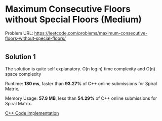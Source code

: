 # Maximum Consecutive Floors without Special Floors (Medium)

Problem URL: https://leetcode.com/problems/maximum-consecutive-floors-without-special-floors/

#

## Solution 1

The solution is quite self explanatory. O(n log n) time complexity and O(n) space complexity

Runtime: **180 ms**, faster than **93.27%** of C++ online submissions for Spiral Matrix.

Memory Usage: **57.9 MB**, less than **54.29%** of C++ online submissions for Spiral Matrix.

[C++ Code Implementation](maximum_consecutive_floors_without_special_floors.cpp)